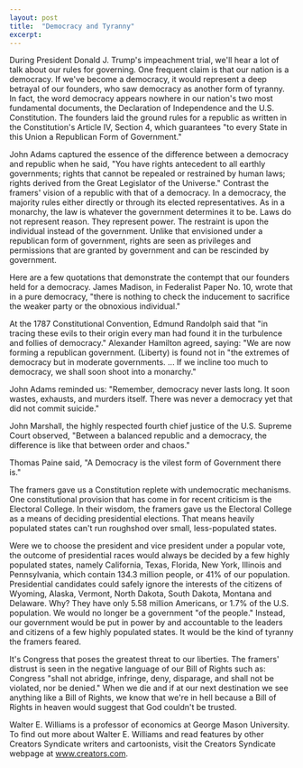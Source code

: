 ```yaml
---
layout: post
title:  "Democracy and Tyranny"
excerpt:
---
```




During President Donald J. Trump's impeachment trial, we'll hear a lot of talk about our rules for governing. One frequent claim is that our nation is a democracy. If we've become a democracy, it would represent a deep betrayal of our founders, who saw democracy as another form of tyranny. In fact, the word democracy appears nowhere in our nation's two most fundamental documents, the Declaration of Independence and the U.S. Constitution. The founders laid the ground rules for a republic as written in the Constitution's Article IV, Section 4, which guarantees "to every State in this Union a Republican Form of Government."

John Adams captured the essence of the difference between a democracy and republic when he said, "You have rights antecedent to all earthly governments; rights that cannot be repealed or restrained by human laws; rights derived from the Great Legislator of the Universe." Contrast the framers' vision of a republic with that of a democracy. In a democracy, the majority rules either directly or through its elected representatives. As in a monarchy, the law is whatever the government determines it to be. Laws do not represent reason. They represent power. The restraint is upon the individual instead of the government. Unlike that envisioned under a republican form of government, rights are seen as privileges and permissions that are granted by government and can be rescinded by government.

Here are a few quotations that demonstrate the contempt that our founders held for a democracy. James Madison, in Federalist Paper No. 10, wrote that in a pure democracy, "there is nothing to check the inducement to sacrifice the weaker party or the obnoxious individual." 

At the 1787 Constitutional Convention, Edmund Randolph said that "in tracing these evils to their origin every man had found it in the turbulence and follies of democracy." Alexander Hamilton agreed, saying: "We are now forming a republican government. (Liberty) is found not in "the extremes of democracy but in moderate governments. ... If we incline too much to democracy, we shall soon shoot into a monarchy."

John Adams reminded us: "Remember, democracy never lasts long. It soon wastes, exhausts, and murders itself. There was never a democracy yet that did not commit suicide." 



John Marshall, the highly respected fourth chief justice of the U.S. Supreme Court observed, "Between a balanced republic and a democracy, the difference is like that between order and chaos." 

Thomas Paine said, "A Democracy is the vilest form of Government there is." 

The framers gave us a Constitution replete with undemocratic mechanisms. One constitutional provision that has come in for recent criticism is the Electoral College. In their wisdom, the framers gave us the Electoral College as a means of deciding presidential elections. That means heavily populated states can't run roughshod over small, less-populated states. 

Were we to choose the president and vice president under a popular vote, the outcome of presidential races would always be decided by a few highly populated states, namely California, Texas, Florida, New York, Illinois and Pennsylvania, which contain 134.3 million people, or 41% of our population. Presidential candidates could safely ignore the interests of the citizens of Wyoming, Alaska, Vermont, North Dakota, South Dakota, Montana and Delaware. Why? They have only 5.58 million Americans, or 1.7% of the U.S. population. We would no longer be a government "of the people." Instead, our government would be put in power by and accountable to the leaders and citizens of a few highly populated states. It would be the kind of tyranny the framers feared.

It's Congress that poses the greatest threat to our liberties. The framers' distrust is seen in the negative language of our Bill of Rights such as: Congress "shall not abridge, infringe, deny, disparage, and shall not be violated, nor be denied." When we die and if at our next destination we see anything like a Bill of Rights, we know that we're in hell because a Bill of Rights in heaven would suggest that God couldn't be trusted. 



Walter E. Williams is a professor of economics at George Mason University. To find out more about Walter E. Williams and read features by other Creators Syndicate writers and cartoonists, visit the Creators Syndicate webpage at www.creators.com.

